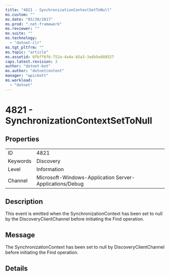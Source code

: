 ```yaml
---
title: "4821 - SynchronizationContextSetToNull"
ms.custom: ""
ms.date: "03/30/2017"
ms.prod: ".net-framework"
ms.reviewer: ""
ms.suite: ""
ms.technology: 
  - "dotnet-clr"
ms.tgt_pltfrm: ""
ms.topic: "article"
ms.assetid: 0fbff6f6-752a-4a4a-b5a3-3adb5e688527
caps.latest.revision: 3
author: "dotnet-bot"
ms.author: "dotnetcontent"
manager: "wpickett"
ms.workload: 
  - "dotnet"
---
```

# 4821 - SynchronizationContextSetToNull
## Properties  
  
|||  
|-|-|  
|ID|4821|  
|Keywords|Discovery|  
|Level|Information|  
|Channel|Microsoft-Windows-Application Server-Applications/Debug|  
  
## Description  
 This event is emitted when the SynchronizationContext has been set to null by the DiscoveryClientChannel before initiating the Find operation.  
  
## Message  
 The SynchronizationContext has been set to null by DiscoveryClientChannel before initiating the Find operation.  
  
## Details
